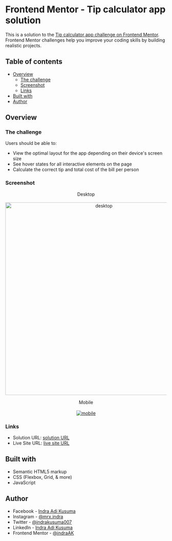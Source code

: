 # Frontend Mentor - Tip calculator app solution

This is a solution to the [Tip calculator app challenge on Frontend Mentor](https://www.frontendmentor.io/challenges/tip-calculator-app-ugJNGbJUX). Frontend Mentor challenges help you improve your coding skills by building realistic projects.

## Table of contents

- [Overview](#overview)
  - [The challenge](#the-challenge)
  - [Screenshot](#screenshot)
  - [Links](#links)
- [Built with](#built-with)
- [Author](#author)

## Overview

### The challenge

Users should be able to:

- View the optimal layout for the app depending on their device's screen size
- See hover states for all interactive elements on the page
- Calculate the correct tip and total cost of the bill per person

### Screenshot

<p align="center">
   Desktop
   <br></br>
  <a href="https://ibb.co/6twb9Dc"><img src="https://i.ibb.co/3FdW6S5/desktop.png" alt="desktop" width="600" border="0"></a>
</p>

<p align="center">
   Mobile
   <br></br>
  <a href="https://ibb.co/VMGtxT3"><img src="https://i.ibb.co/kqTxJXM/mobile.png" alt="mobile" border="0"></a>
</p>

### Links

- Solution URL: [solution URL](https://www.frontendmentor.io/solutions/responsive-sunnyside-agency-landing-page-using-html-css-and-js-T3VvmpLcB)
- Live Site URL: [live site URL](https://hungry-meitner-843e20.netlify.app/)

## Built with

- Semantic HTML5 markup
- CSS (Flexbox, Grid, & more)
- JavaScript

## Author

- Facebook - [Indra Adi Kusuma](https:/facebook.com/profile.php?id=100009019826862)
- Instagram - [@mrx.indra](https://instagram.com/mrx.indra)
- Twitter - [@indrakusuma007](https://twitter.com/indrakusuma007?s=09)
- LinkedIn - [Indra Adi Kusuma](https://www.linkedin.com/in/indra-adi-kusuma-a37955173)
- Frontend Mentor - [@indraAK](https://www.frontendmentor.io/profile/indraAK)
